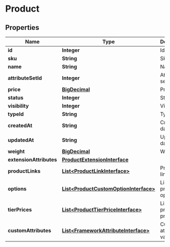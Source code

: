 
# Product

## Properties
Name | Type | Description | Notes
------------ | ------------- | ------------- | -------------
**id** | **Integer** | Id |  [optional]
**sku** | **String** | Sku | 
**name** | **String** | Name |  [optional]
**attributeSetId** | **Integer** | Attribute set id |  [optional]
**price** | [**BigDecimal**](BigDecimal.md) | Price |  [optional]
**status** | **Integer** | Status |  [optional]
**visibility** | **Integer** | Visibility |  [optional]
**typeId** | **String** | Type id |  [optional]
**createdAt** | **String** | Created date |  [optional]
**updatedAt** | **String** | Updated date |  [optional]
**weight** | [**BigDecimal**](BigDecimal.md) | Weight |  [optional]
**extensionAttributes** | [**ProductExtensionInterface**](ProductExtensionInterface.md) |  |  [optional]
**productLinks** | [**List&lt;ProductLinkInterface&gt;**](ProductLinkInterface.md) | Product links info |  [optional]
**options** | [**List&lt;ProductCustomOptionInterface&gt;**](ProductCustomOptionInterface.md) | List of product options |  [optional]
**tierPrices** | [**List&lt;ProductTierPriceInterface&gt;**](ProductTierPriceInterface.md) | List of product tier prices |  [optional]
**customAttributes** | [**List&lt;FrameworkAttributeInterface&gt;**](FrameworkAttributeInterface.md) | Custom attributes values. |  [optional]



